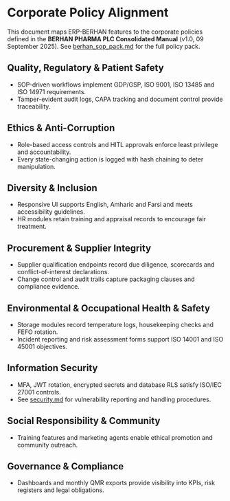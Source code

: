 # Corporate Policy Alignment

This document maps ERP-BERHAN features to the corporate policies defined in the **BERHAN PHARMA PLC Consolidated Manual** (v1.0, 09 September 2025). See [berhan_sop_pack.md](berhan_sop_pack.md) for the full policy pack.

## Quality, Regulatory & Patient Safety
- SOP-driven workflows implement GDP/GSP, ISO 9001, ISO 13485 and ISO 14971 requirements.
- Tamper-evident audit logs, CAPA tracking and document control provide traceability.

## Ethics & Anti-Corruption
- Role-based access controls and HITL approvals enforce least privilege and accountability.
- Every state-changing action is logged with hash chaining to deter manipulation.

## Diversity & Inclusion
- Responsive UI supports English, Amharic and Farsi and meets accessibility guidelines.
- HR modules retain training and appraisal records to encourage fair treatment.

## Procurement & Supplier Integrity
- Supplier qualification endpoints record due diligence, scorecards and conflict-of-interest declarations.
- Change control and audit trails capture packaging clauses and compliance evidence.

## Environmental & Occupational Health & Safety
- Storage modules record temperature logs, housekeeping checks and FEFO rotation.
- Incident reporting and risk assessment forms support ISO 14001 and ISO 45001 objectives.

## Information Security
- MFA, JWT rotation, encrypted secrets and database RLS satisfy ISO/IEC 27001 controls.
- See [security.md](../security.md) for vulnerability reporting and handling procedures.

## Social Responsibility & Community
- Training features and marketing agents enable ethical promotion and community outreach.

## Governance & Compliance
- Dashboards and monthly QMR exports provide visibility into KPIs, risk registers and legal obligations.
